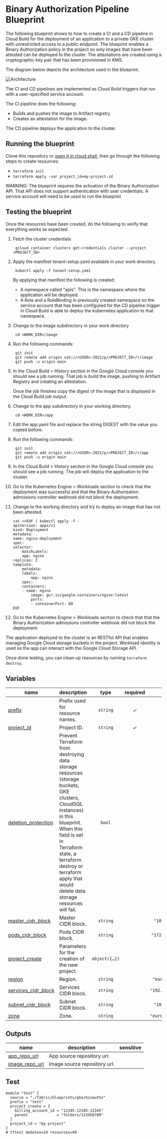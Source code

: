 # Binary Authorization Pipeline Blueprint

The following blueprint shows to how to create a CI and a CD pipeline in Cloud Build for the deployment of an application to a private GKE cluster with unrestricted access to a public endpoint. The blueprint enables a Binary Authorization policy in the project so only images that have been attested can be deployed to the cluster. The attestations are created using a cryptographic key pair that has been provisioned in KMS.

The diagram below depicts the architecture used in the blueprint.

![Architecture](diagram.png)

The CI and CD pipelines are implemented as Cloud Build triggers that run with a user-specified service account. 

The CI pipeline does the following:

* Builds and pushes the image to Artifact registry
* Creates an attestation for the image.

The CD pipeline deploys the application to the cluster.

## Running the blueprint

Clone this repository or [open it in cloud shell](https://ssh.cloud.google.com/cloudshell/editor?cloudshell_git_repo=https%3A%2F%2Fgithub.com%2Fterraform-google-modules%2Fcloud-foundation-fabric&cloudshell_print=cloud-shell-readme.txt&cloudshell_working_dir=blueprints%2Fcloud-operations%2Fbinauthz), then go through the following steps to create resources:

* `terraform init`
* `terraform apply -var project_id=my-project-id`

WARNING: The blueprint requires the activation of the Binary Authorization API. That API does not support authentication with user credentials. A service account will need to be used to run the blueprint

## Testing the blueprint

Once the resources have been created, do the following to verify that everything works as expected.

1. Fetch the cluster credentials

        gcloud container clusters get-credentials cluster --project <PROJECT_ID>
    
2. Apply the manifest tenant-setup.yaml available in your work directory.

        kubectl apply -f tenant-setup.yaml

   By applying that manifest the following is created:

    * A namespace called "apis". This is the namespace where the application will be deployed. 
    * A Role and a RoleBinding in previously created namespace so the service account that has been configured for the CD pipeline trigger in Cloud Build is able to deploy the kubernetes application to that namespace.

3. Change to the image subdirectory in your work directory

        cd <WORK_DIR>/image 

4. Run the following commands:

        git init
        git remote add origin ssh://<USER>:2022/p/<PROJECT_ID>/r/image
        git push -u origin main

4. In the Cloud Build > History section in the Google Cloud console you should see a job running. That job is build the image, pushing to Artifact Registry and creating an attestation.

    Once the job finishes copy the digest of the image that is displayed in the Cloud Build job output.

5. Change to the app subdirectory in your working directory.

        cd <WORK_DIR>/app

6. Edit the app.yaml file and replace the string DIGEST with the value you copied before.

7. Run the following commands:

        git init
        git remote add origin ssh://<USER>:2022/p/<PROJECT_ID>/r/app
        git push -u origin main

8. In the Cloud Build > History section in the Google Cloud console you should see a job running. The job will deploy the application to the cluster.

9. Go to the Kubernetes Engine > Workloads section to check that the deployment was successful and that the Binary Authorization admissions controller webhook did not block the deployment.

10. Change to the working directory and try to deploy an image that has not been attested.

        cat <<EOF | kubectl apply -f -
        apiVersion: apps/v1
        kind: Deployment
        metadata:
        name: nginx-deployment
        spec:
        selector:
            matchLabels:
            app: nginx
        replicas: 2 
        template:
            metadata:
            labels:
                app: nginx
            spec:
            containers:
            - name: nginx
                image: gcr.io/google-containers/nginx:latest
                ports:
                - containerPort: 80
        EOF


9. Go to the Kubernetes Engine > Workloads section to check that that the Binary Authorization admissions controller webhook did not block the deployment.

The application deployed to the cluster is an RESTful API that enables managing Google Cloud storage buckets in the project. Workload identity is used so the app can interact with the Google Cloud Storage API.

Once done testing, you can clean up resources by running `terraform destroy`.
<!-- BEGIN TFDOC -->
## Variables

| name | description | type | required | default |
|---|---|:---:|:---:|:---:|
| [prefix](variables.tf#L36) | Prefix used for resource names. | <code>string</code> | ✓ |  |
| [project_id](variables.tf#L54) | Project ID. | <code>string</code> | ✓ |  |
| [deletion_protection](variables.tf#L17) | Prevent Terraform from destroying data storage resources (storage buckets, GKE clusters, CloudSQL instances) in this blueprint. When this field is set in Terraform state, a terraform destroy or terraform apply that would delete data storage resources will fail. | <code>bool</code> |  | <code>false</code> |
| [master_cidr_block](variables.tf#L24) | Master CIDR block. | <code>string</code> |  | <code>&#34;10.0.0.0&#47;28&#34;</code> |
| [pods_cidr_block](variables.tf#L30) | Pods CIDR block. | <code>string</code> |  | <code>&#34;172.16.0.0&#47;20&#34;</code> |
| [project_create](variables.tf#L45) | Parameters for the creation of the new project. | <code title="object&#40;&#123;&#10;  billing_account_id &#61; string&#10;  parent             &#61; string&#10;&#125;&#41;">object&#40;&#123;&#8230;&#125;&#41;</code> |  | <code>null</code> |
| [region](variables.tf#L59) | Region. | <code>string</code> |  | <code>&#34;europe-west1&#34;</code> |
| [services_cidr_block](variables.tf#L65) | Services CIDR block. | <code>string</code> |  | <code>&#34;192.168.0.0&#47;24&#34;</code> |
| [subnet_cidr_block](variables.tf#L71) | Subnet CIDR block. | <code>string</code> |  | <code>&#34;10.0.1.0&#47;24&#34;</code> |
| [zone](variables.tf#L77) | Zone. | <code>string</code> |  | <code>&#34;europe-west1-c&#34;</code> |

## Outputs

| name | description | sensitive |
|---|---|:---:|
| [app_repo_url](outputs.tf#L17) | App source repository url. |  |
| [image_repo_url](outputs.tf#L22) | Image source repository url. |  |
<!-- END TFDOC -->
## Test

```hcl
module "test" {
  source = "./fabric/blueprints/gke/binauthz"
  prefix = "test"
  project_create = {
    billing_account_id = "12345-12345-12345"
    parent             = "folders/123456789"
  }
  project_id = "my-project"
}
# tftest modules=14 resources=49
```
